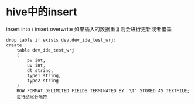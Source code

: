 # hive中的insert

insert into / insert overwrite 如果插入的数据重复则会进行更新或者覆盖   


```
drop table if exists dev.dev_ide_test_wrj;
create
	table dev_ide_test_wrj
	(
		pv int,
		uv int,
		dt string,
		type1 string,
		type2 string
	)
	ROW FORMAT DELIMITED FIELDS TERMINATED BY '\t' STORED AS TEXTFILE; ----每行结尾分隔符
    
```

